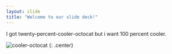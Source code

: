 ```yaml
---
layout: slide
title: "Welcome to our slide deck!"
---
```


I got twenty-percent-cooler-octocat but i want 100 percent cooler.

![cooler-octocat](https://octodex.github.com/images/twenty-percent-cooler-octocat.png)
{: .center}
